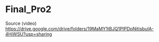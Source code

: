 # Final_Pro2
Source (video)
https://drive.google.com/drive/folders/19MaMY1tBJQ1PIPDpNitisbuIA-4HiWSU?usp=sharing
